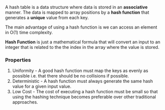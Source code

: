 A hash table is a data structure where data is stored in an **associative** manner. The data is mapped to array positions by a **hash function** that generates a **unique** value from each key.

The main advantage of using a hash function is we can access an element in O(1) time complexity.

**Hash Function** is just a mathematical formula that will convert an input to an integer that is related to the the index in the array where the value is stored.

### Properties 

1. Uniformity - A good hash function must map the keys as evenly as possible i.e. that there should be no collisions if possible.
2. Deterministic - A hash function must always generate the same hash value for a given input value.
3. Low Cost - The cost of executing a hash function must be small so that using the hashing technique becomes preferable over other traditional approaches.

